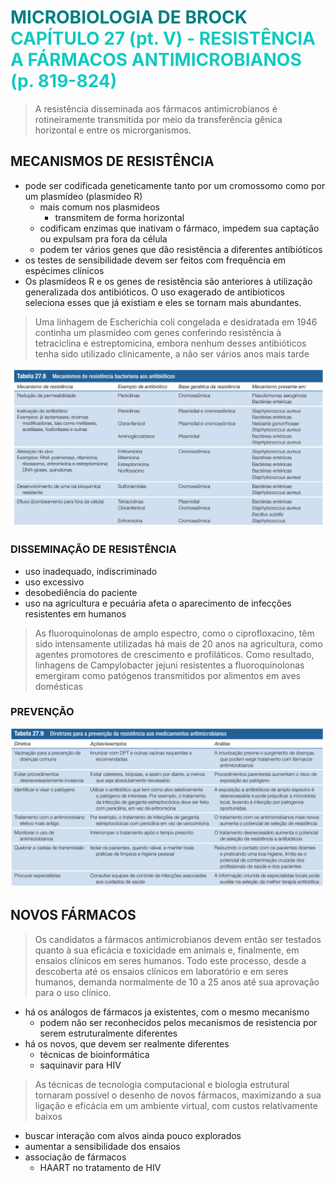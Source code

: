 # <span style="color:teal">**MICROBIOLOGIA DE BROCK**</span> <span style="color:#12cac1">CAPÍTULO 27 (pt. V) - RESISTÊNCIA A FÁRMACOS ANTIMICROBIANOS (p. 819-824)</span>

> A resistência disseminada aos fármacos antimicrobianos é rotineiramente transmitida por meio da transferência gênica horizontal e entre os microrganismos.

## MECANISMOS DE RESISTÊNCIA

- pode ser codificada geneticamente tanto por um cromossomo como por um plasmídeo (plasmídeo R)
    - mais comum nos plasmideos
        - transmitem de forma horizontal
    - codificam enzimas que inativam o fármaco, impedem sua captação ou expulsam pra fora da célula
    - podem ter vários genes que dão resistência a diferentes antibióticos
- os testes de sensibilidade devem ser feitos com frequência em espécimes clínicos
- Os plasmídeos R e os genes de resistência são anteriores à utilização generalizada dos antibióticos. O uso exagerado de antibioticos seleciona esses que já existiam e eles se tornam mais abundantes.

> Uma linhagem de Escherichia coli congelada e desidratada em 1946 continha um plasmídeo com genes conferindo resistência à tetraciclina e estreptomicina, embora nenhum desses antibióticos tenha sido utilizado clinicamente, a não ser vários anos mais tarde

![mecanismos de resistencia](./assets/10210827.png)
<tab></tab>

### DISSEMINAÇÃO DE RESISTÊNCIA

- uso inadequado, indiscriminado
- uso excessivo
- desobediência do paciente
- uso na agricultura e pecuária afeta o aparecimento de infecções resistentes em humanos

> As fluoroquinolonas de amplo espectro, como o ciprofloxacino, têm sido intensamente utilizadas há mais de 20 anos na
agricultura, como agentes promotores de crescimento e profiláticos. Como resultado, linhagens de Campylobacter jejuni resistentes a fluoroquinolonas emergiram como patógenos transmitidos por alimentos em aves domésticas

### PREVENÇÃO

![diretrizes para prevenção](./assets/10212209.png)
<tab></tab>

## NOVOS FÁRMACOS

> Os candidatos a fármacos antimicrobianos devem então
ser testados quanto à sua eficácia e toxicidade em animais e,
finalmente, em ensaios clínicos em seres humanos. Todo este
processo, desde a descoberta até os ensaios clínicos em laboratório e em seres humanos, demanda normalmente de 10 a 25
anos até sua aprovação para o uso clínico. 

- há os análogos de fármacos ja existentes, com o mesmo mecanismo
    - podem não ser reconhecidos pelos mecanismos de resistencia por serem estruturalmente diferentes
- há os novos, que devem ser realmente diferentes
    - técnicas de bioinformática
    - saquinavir para HIV
> As técnicas de tecnologia computacional e biologia estrutural tornaram possível
o desenho de novos fármacos, maximizando a sua ligação e eficácia em um ambiente virtual, com custos relativamente baixos

- buscar interação com alvos ainda pouco explorados
- aumentar a sensibilidade dos ensaios
- associação de fármacos
    - HAART no tratamento de HIV